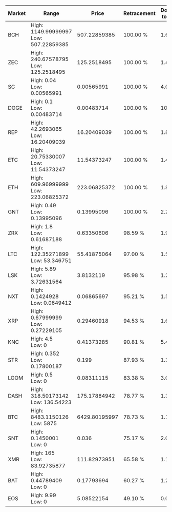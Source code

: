 | Market | Range | Price| Retracement | Doubles to 50% |
| --- | --- | --- | --- | --- |
| BCH | High: 1149.99999997<br />Low: 507.22859385 | 507.22859385 | 100.00 % | 1.63 |
| ZEC | High: 240.67578795<br />Low: 125.2518495 | 125.2518495 | 100.00 % | 1.46 |
| SC | High: 0.04<br />Low: 0.00565991 | 0.00565991 | 100.00 % | 4.03 |
| DOGE | High: 0.1<br />Low: 0.00483714 | 0.00483714 | 100.00 % | 10.84 |
| REP | High: 42.2693065<br />Low: 16.20409039 | 16.20409039 | 100.00 % | 1.80 |
| ETC | High: 20.75330007<br />Low: 11.54373247 | 11.54373247 | 100.00 % | 1.40 |
| ETH | High: 609.96999999<br />Low: 223.06825372 | 223.06825372 | 100.00 % | 1.87 |
| GNT | High: 0.49<br />Low: 0.13995096 | 0.13995096 | 100.00 % | 2.25 |
| ZRX | High: 1.8<br />Low: 0.61687188 | 0.63350606 | 98.59 % | 1.91 |
| LTC | High: 122.35271899<br />Low: 53.346751 | 55.41875064 | 97.00 % | 1.59 |
| LSK | High: 5.89<br />Low: 3.72631564 | 3.8132119 | 95.98 % | 1.26 |
| NXT | High: 0.1424928<br />Low: 0.0649412 | 0.06865697 | 95.21 % | 1.51 |
| XRP | High: 0.67999999<br />Low: 0.27229105 | 0.29460918 | 94.53 % | 1.62 |
| KNC | High: 4.5<br />Low: 0 | 0.41373285 | 90.81 % | 5.44 |
| STR | High: 0.352<br />Low: 0.17800187 | 0.199 | 87.93 % | 1.33 |
| LOOM | High: 0.5<br />Low: 0 | 0.08311115 | 83.38 % | 3.01 |
| DASH | High: 318.50173142<br />Low: 136.54223 | 175.17884942 | 78.77 % | 1.30 |
| BTC | High: 8483.1150126<br />Low: 5875 | 6429.80195997 | 78.73 % | 1.12 |
| SNT | High: 0.1450001<br />Low: 0 | 0.036 | 75.17 % | 2.01 |
| XMR | High: 165<br />Low: 83.92735877 | 111.82973951 | 65.58 % | 1.11 |
| BAT | High: 0.44789409<br />Low: 0 | 0.17793694 | 60.27 % | 1.26 |
| EOS | High: 9.99<br />Low: 0 | 5.08522154 | 49.10 % | 0.00 |
